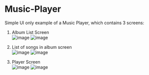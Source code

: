 # Music-Player

Simple UI only example of a Music Player, which contains 3 screens:
1. Album List Screen  
![image](https://user-images.githubusercontent.com/29384090/180380703-88a1d374-7645-4478-af3b-7fd9967eb368.png)
![image](https://user-images.githubusercontent.com/29384090/180380783-b3fdae7d-3158-481b-be74-ba729794fa89.png)

2. List of songs in album screen  
![image](https://user-images.githubusercontent.com/29384090/180380830-778d8606-8821-4f1a-b83b-3d44261dd0c9.png)
![image](https://user-images.githubusercontent.com/29384090/180380840-94db095a-1a99-40ff-b6e3-0fe10daa3af0.png)

3. Player Screen  
![image](https://user-images.githubusercontent.com/29384090/180380887-5a978ae0-684e-48d0-9c3f-ff0192bd81f5.png)
![image](https://user-images.githubusercontent.com/29384090/180380959-4f9440d2-f294-438b-a7ce-11bd0459624f.png)
